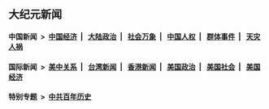 ## 大纪元新闻

#### 中国新闻 &nbsp;>&nbsp; [中国经济](indexes/ncid283/README.md?07061245) &nbsp;| &nbsp; [大陆政治](indexes/ncid277/README.md?07061245) &nbsp;| &nbsp; [社会万象](indexes/ncid282/README.md?07061245) &nbsp;| &nbsp; [中国人权](indexes/ncid278/README.md?07061245) &nbsp;| &nbsp; [群体事件](indexes/ncid279/README.md?07061245) &nbsp;| &nbsp; [天灾人祸](indexes/ncid280/README.md?07061245)

#### 国际新闻 &nbsp;>&nbsp; [美中关系](indexes/nf1412576/README.md?07061245) &nbsp;| &nbsp; [台湾新闻](indexes/ncid1349361/README.md?07061245) &nbsp;| &nbsp; [香港新闻](indexes/ncid1349362/README.md?07061245) &nbsp;| &nbsp; [美国政治](indexes/ncid1078159/README.md?07061245) &nbsp;| &nbsp; [美国社会](indexes/ncid1078160/README.md?07061245) &nbsp;| &nbsp; [美国经济](indexes/ncid1078158/README.md?07061245)

#### 特别专题 &nbsp;>&nbsp; [中共百年历史](https://github.com/easy2view/epoch-special/blob/master/README.md?07061245)  
